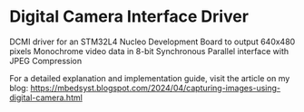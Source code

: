 # Digital Camera Interface Driver
DCMI driver for an STM32L4 Nucleo Development Board to output 640x480 pixels Monochrome video data in 8-bit Synchronous Parallel interface with JPEG Compression

For a detailed explanation and implementation guide, visit the article on my blog:
https://mbedsyst.blogspot.com/2024/04/capturing-images-using-digital-camera.html
